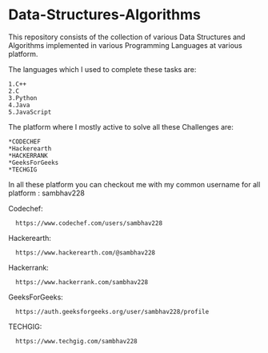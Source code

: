 # Data-Structures-Algorithms
This repository consists of the collection of various Data Structures and Algorithms implemented in various Programming Languages at various platform.

The languages which I used to complete these tasks are:

    1.C++
    2.C
    3.Python
    4.Java
    5.JavaScript


The platform where I mostly active to solve all these Challenges are:
    
    *CODECHEF
    *Hackerearth
    *HACKERRANK
    *GeeksForGeeks
    *TECHGIG
 
In all these platform you can checkout me with my common username for all platform : sambhav228

Codechef:

      https://www.codechef.com/users/sambhav228
     
Hackerearth:

      https://www.hackerearth.com/@sambhav228
      
Hackerrank:

      https://www.hackerrank.com/sambhav228
      
 GeeksForGeeks:
 
      https://auth.geeksforgeeks.org/user/sambhav228/profile
      
 TECHGIG:
 
      https://www.techgig.com/sambhav228
